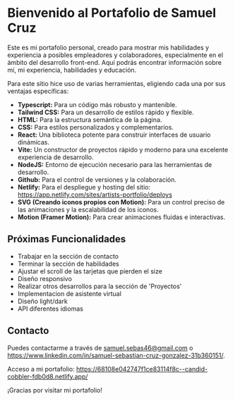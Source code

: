 # Bienvenido al Portafolio de Samuel Cruz

Este es mi portafolio personal, creado para mostrar mis habilidades y experiencia a posibles empleadores y colaboradores, especialmente en el ámbito del desarrollo front-end. Aquí podrás encontrar información sobre mí, mi experiencia, habilidades y educación.

Para este sitio hice uso de varias herramientas, eligiendo cada una por sus ventajas específicas:

* **Typescript:** Para un código más robusto y mantenible.
* **Tailwind CSS:** Para un desarrollo de estilos rápido y flexible.
* **HTML:** Para la estructura semántica de la página.
* **CSS:** Para estilos personalizados y complementarios.
* **React:** Una biblioteca potente para construir interfaces de usuario dinámicas.
* **Vite:** Un constructor de proyectos rápido y moderno para una excelente experiencia de desarrollo.
* **NodeJS:** Entorno de ejecución necesario para las herramientas de desarrollo.
* **Github:** Para el control de versiones y la colaboración.
* **Netlify:** Para el despliegue y hosting del sitio: https://app.netlify.com/sites/artists-portfolio/deploys
* **SVG (Creando iconos propios con Motion):** Para un control preciso de las animaciones y la escalabilidad de los iconos.
* **Motion (Framer Motion):** Para crear animaciones fluidas e interactivas.

## Próximas Funcionalidades

* Trabajar en la sección de contacto
* Terminar la sección de habilidades
* Ajustar el scroll de las tarjetas que pierden el size
* Diseño responsivo
* Realizar otros desarrollos para la sección de 'Proyectos'
* Implementacion de asistente virtual
* Diseño light/dark
* API diferentes idiomas

## Contacto

Puedes contactarme a través de samuel.sebas46@gmail.com o https://www.linkedin.com/in/samuel-sebastian-cruz-gonzalez-31b360151/.

Acceso a mi portafolio: https://68108e042747f1ce83114f8c--candid-cobbler-fdb0d8.netlify.app/

¡Gracias por visitar mi portafolio!